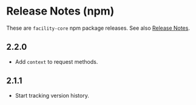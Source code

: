 # Release Notes (npm)

These are `facility-core` npm package releases. See also [Release Notes](ReleaseNotes.md).

## 2.2.0

* Add `context` to request methods.

## 2.1.1

* Start tracking version history.
